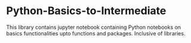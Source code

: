 # Python-Basics-to-Intermediate
This library contains jupyter notebook containing Python notebooks on basics functionalities upto functions and packages. Inclusive of libraries.
